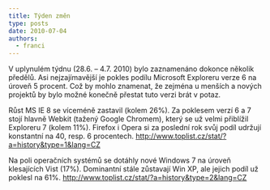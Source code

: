 ```yaml
---
title: Týden změn
type: posts
date: 2010-07-04
authors:
  - franci
---
```

V uplynulém týdnu (28.6. – 4.7. 2010) bylo zaznamenáno dokonce několik předělů.
Asi nejzajímavější je pokles podílu Microsoft Exploreru verze 6 na úroveň 5 procent. Což by mohlo znamenat, že zejména u menších a nových projektů by bylo možné konečně přestat tuto verzi brát v potaz.

Růst MS IE 8 se víceméně zastavil (kolem 26%). Za poklesem verzí 6 a 7 stojí hlavně Webkit (tažený Google Chromem), který se už velmi přiblížil Exploreru 7 (kolem 11%). Firefox i Opera si za poslední rok svůj podíl udržují konstantní na 40, resp. 6 procentech.
http://www.toplist.cz/stat/?a=history&type=1&lang=CZ

Na poli operačních systémů se dotáhly nové Windows 7 na úroveň klesajících Vist (17%). Dominantní stále zůstavají Win XP, ale jejich podíl už poklesl na 61%.
http://www.toplist.cz/stat/?a=history&type=2&lang=CZ